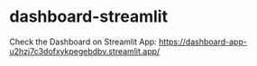 # dashboard-streamlit

Check the Dashboard on Streamlit App: https://dashboard-app-u2hzj7c3dofxykpegebdbv.streamlit.app/
